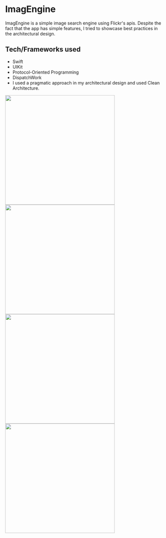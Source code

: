 
# ImagEngine
ImagEngine is a simple image search engine using Flickr's apis. Despite the fact that the app has simple features, I tried to showcase best practices in the architectural design.

## Tech/Frameworks used
- Swift
- UIKit
- Protocol-Oriented Programming
- DispatchWork
- I used a pragmatic approach in my architectural design and used Clean Architecture.

<img src="https://user-images.githubusercontent.com/68251921/194211440-f8adede6-ff20-44da-80c5-ce367e11a567.png" width="350"><img src="https://user-images.githubusercontent.com/68251921/194211688-3ce396b0-e86d-4cee-bf0b-fd21dbe470a3.png" width="350"><img src="https://user-images.githubusercontent.com/68251921/194211709-77649188-25c5-400a-82cd-f6a3a748d02c.png" width="350"><img src="https://user-images.githubusercontent.com/68251921/194211750-25d409a7-7a24-4a8d-89fb-a8484daf6b6c.png" width="350">




